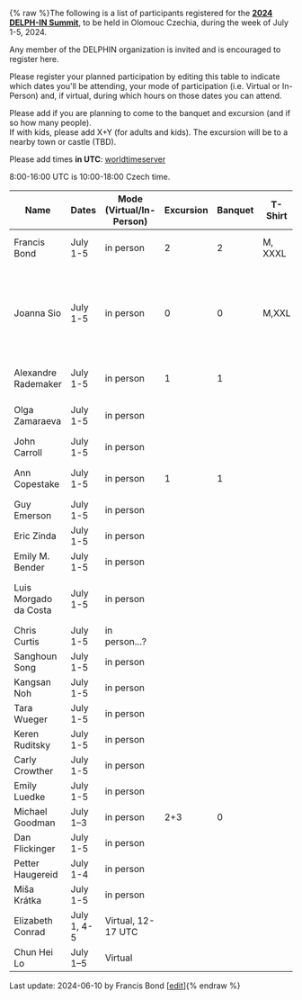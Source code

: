 {% raw %}The following is a list of participants registered for the [**2024 DELPH-IN Summit**](https://delph-in.github.io/docs/summits/OlomoucTop), to be held in Olomouc Czechia, during the week of July 1-5, 2024. 

Any member of the DELPHIN organization is invited and is encouraged to register here.

Please register your planned participation by editing this table to indicate which dates you'll
be attending, your mode of participation (i.e. Virtual or In-Person) and, if virtual, during which hours on those dates you can attend.

Please add if you are planning to come to the banquet and excursion (and if so how many people).\
If with kids, please add X+Y (for adults and kids).
The excursion will be to a nearby town or castle (TBD).

Please add times **in UTC**:
[worldtimeserver](https://www.worldtimeserver.com/meeting-planner-times.aspx?Day=1&Mon=7&Y=2024&L0=UTC&L1=CZ&L2=SG&L3=BR-RJ&L4=US-WA&L5=&L6=&L7=)

8:00-16:00 UTC is 10:00-18:00 Czech time.

| Name | Dates | Mode (Virtual/In-Person) | Excursion | Banquet | T-Shirt| Comments |
-------|------ | ----- | ---------|---------|---------|---------|
|Francis Bond|July 1-5 | in person|2|2|M, XXXL| I hope to see you at HPSG too|
|Joanna Sio|July 1-5 | in person |0|0|M,XXL|Welcome to Olomouc, off to Paris for the middle of the week for another conference!|
|Alexandre Rademaker|July 1-5 | in person|1|1||I hope to be at HPSG too|
|Olga Zamaraeva|July 1-5 | in person |||| Also hope to be there for HPSG|
|John Carroll|July 1-5 | in person |||| |
|Ann Copestake|July 1-5 | in person |1|1||leaving Friday morning|
|Guy Emerson|July 1-5|in person|||||
|Eric Zinda|July 1-5|in person|||||
|Emily M. Bender|July 1-5|in person |||| also HPSG! |
|Luis Morgado da Costa|July 1-5|in person |||| and a couple days before and after |
|Chris Curtis|July 1-5|in person...?|||||
|Sanghoun Song|July 1-5|in person|||||
|Kangsan Noh|July 1-5|in person |||| also HPSG |
|Tara Wueger|July 1-5|in person|||||
|Keren Ruditsky|July 1-5|in person|||||
|Carly Crowther|July 1-5|in person|||| also HPSG |
|Emily Luedke|July 1-5|in person|||| also HPSG |
|Michael Goodman|July 1&ndash;3|in person|2+3|0|||
|Dan Flickinger|July 1-5|in person||||also HPSG |
|Petter Haugereid|July 1-4|in person||||
|Miša Krátka|July 1-5|in person||||student|
|Elizabeth Conrad|July 1, 4-5|Virtual, 12-17 UTC|||||
|Chun Hei Lo|July 1&ndash;5|Virtual|||||

Last update: 2024-06-10 by Francis Bond [[edit](https://github.com/delph-in/docs/wiki/OlomoucParticipants/_edit)]{% endraw %}